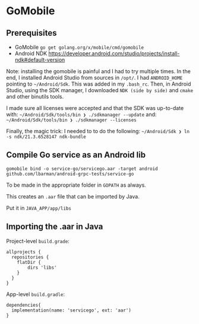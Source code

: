 # GoMobile

## Prerequisites

- GoMobile `go get golang.org/x/mobile/cmd/gomobile`
- Android NDK https://developer.android.com/studio/projects/install-ndk#default-version

Note: installing the gomobile is painful and I had to try multiple times. 
In the end, I installed Android Studio from sources in `/opt/`.
I had `ANDROID_HOME` pointing to `~/Android/Sdk`. This was added in my `.bash_rc`. Then, in Android Studio, using the SDK manager, I downloaded `NDK (side by side)` and `cmake` and other binutils tools.

I made sure all licenses were accepted and that the SDK was up-to-date with:
`~/Android/Sdk/tools/bin ❯ ./sdkmanager --update`
and:
`~/Android/Sdk/tools/bin ❯ ./sdkmanager --licenses`

Finally, the magic trick: I needed to to do the following:
`~/Android/Sdk ❯ ln -s ndk/21.3.6528147 ndk-bundle`

## Compile Go service as an Android lib

`gomobile bind -o service-go/servicego.aar -target android github.com/lbarman/android-grpc-tests/service-go`

To be made in the appropriate folder in `GOPATH` as always.

This creates an `.aar` file that can be imported by Java.

Put it in `JAVA_APP/app/libs`

## Importing the .aar in Java

Project-level `build.grade`:
```
allprojects {
  repositories {
    flatDir {
        dirs 'libs'
    }
  }
}
```

App-level `build.gradle`:
```
dependencies{
  implementation(name: 'servicego', ext: 'aar')
}
```
